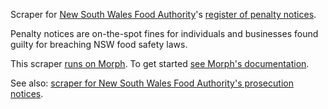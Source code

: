 Scraper for [New South Wales Food Authority](http://www.foodauthority.nsw.gov.au/)'s [register of penalty notices](http://foodauthority.nsw.gov.au/penalty-notices/).

Penalty notices are on-the-spot fines for individuals and businesses found guilty for breaching NSW food safety laws.

This scraper [runs on Morph](https://morph.io/auxesis/nsw_food_authority_penalty_notices). To get started [see Morph's documentation](https://morph.io/documentation).

See also: [scraper for New South Wales Food Authority's prosecution notices](https://github.com/auxesis/nsw_food_authority_prosecution_notices/).
